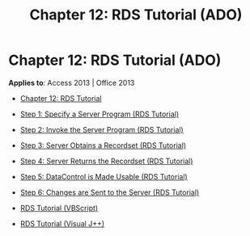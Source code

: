 ﻿---
title: 'Chapter 12: RDS Tutorial (ADO)'
TOCTitle: 'Chapter 12: RDS Tutorial'
ms:assetid: 851496d3-1605-40cf-85c9-9d307983f687
ms:mtpsurl: https://msdn.microsoft.com/library/JJ249578(v=office.15)
ms:contentKeyID: 48546049
ms.date: 09/18/2015
mtps_version: v=office.15
---

# Chapter 12: RDS Tutorial (ADO)


**Applies to**: Access 2013 | Office 2013



  - [Chapter 12: RDS Tutorial](chapter-12-rds-tutorial.md)

  - [Step 1: Specify a Server Program (RDS Tutorial)](step-1-specify-a-server-program-rds-tutorial.md)

  - [Step 2: Invoke the Server Program (RDS Tutorial)](step-2-invoke-the-server-program-rds-tutorial.md)

  - [Step 3: Server Obtains a Recordset (RDS Tutorial)](step-3-server-obtains-a-recordset-rds-tutorial.md)

  - [Step 4: Server Returns the Recordset (RDS Tutorial)](step-4-server-returns-the-recordset-rds-tutorial.md)

  - [Step 5: DataControl is Made Usable (RDS Tutorial)](step-5-datacontrol-is-made-usable-rds-tutorial.md)

  - [Step 6: Changes are Sent to the Server (RDS Tutorial)](step-6-changes-are-sent-to-the-server-rds-tutorial.md)

  - [RDS Tutorial (VBScript)](rds-tutorial-vbscript.md)

  - [RDS Tutorial (Visual J++)](rds-tutorial-visual-j.md)


